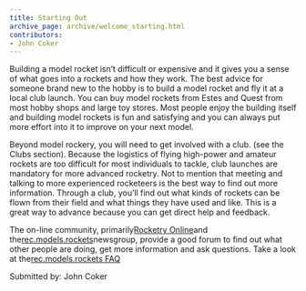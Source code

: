 ```yaml
---
title: Starting Out
archive_page: archive/welcome_starting.html
contributors:
- John Coker
---
```

Building a model rocket isn’t difficult or expensive and it gives you a sense of what goes into a rockets and how they work. The best advice for someone brand new to the hobby is to build a model rocket and fly it at a local club launch. You can buy model rockets from Estes and Quest from most hobby shops and large toy stores. Most people enjoy the building itself and building model rockets is fun and satisfying and you can always put more effort into it to improve on your next model.

Beyond model rockery, you will need to get involved with a club. (see the Clubs section). Because the logistics of flying high-power and amateur rockets are too difficult for most individuals to tackle, club launches are mandatory for more advanced rocketry. Not to mention that meeting and talking to more experienced rocketeers is the best way to find out more information. Through a club, you’ll find out what kinds of rockets can be flown from their field and what things they have used and like. This is a great way to advance because you can get direct help and feedback.

The on-line community, primarily[Rocketry Online](http://www.rocketryonline.com)and the[rec.models.rockets](news:rec.models.rockets)newsgroup, provide a good forum to find out what other people are doing, get more information and ask questions. Take a look at the[rec.models.rockets FAQ](http://www.ninfinger.org/~sven/rockets/rmrfaq.toc.html)

Submitted by: John Coker
